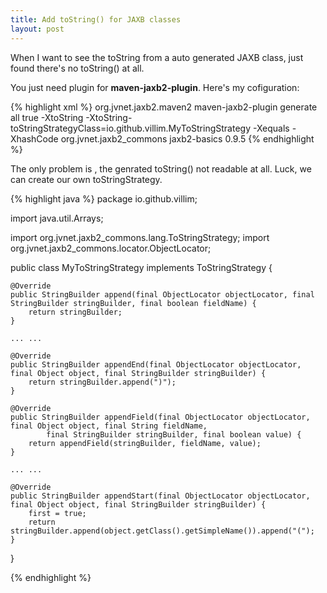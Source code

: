 ```yaml
---
title: Add toString() for JAXB classes
layout: post
---
```


When I want to see the toString from a auto generated JAXB class, just found there's no toString() at all.

You just need plugin for **maven-jaxb2-plugin**.
Here's my cofiguration:

{% highlight xml %}
    <build>
        <plugins>
            <plugin>
                <groupId>org.jvnet.jaxb2.maven2</groupId>
                <artifactId>maven-jaxb2-plugin</artifactId>
                <executions>
                    <execution>
                        <goals>
                            <goal>generate</goal>
                        </goals>
                    </execution>
                </executions>
                <configuration>
                    <accessExternalSchema>all</accessExternalSchema>
                    <extension>true</extension>
                    <args>
                        <arg>-XtoString</arg>
                        <arg>-XtoString-toStringStrategyClass=io.github.villim.MyToStringStrategy</arg>
                        <arg>-Xequals</arg>
                        <arg>-XhashCode</arg>
                    </args>
                    <plugins>
                        <plugin>
                            <groupId>org.jvnet.jaxb2_commons</groupId>
                            <artifactId>jaxb2-basics</artifactId>
                            <version>0.9.5</version>
                        </plugin>
                    </plugins>
                </configuration>
            </plugin>
        </plugins>
    </build>
{% endhighlight %}


The only problem is , the genrated toString() not readable at all. Luck, we can create our own toStringStrategy.
 
 
 
{% highlight java %}
 package io.github.villim;

import java.util.Arrays;

import org.jvnet.jaxb2_commons.lang.ToStringStrategy;
import org.jvnet.jaxb2_commons.locator.ObjectLocator;

public class MyToStringStrategy implements ToStringStrategy {

    @Override
    public StringBuilder append(final ObjectLocator objectLocator, final StringBuilder stringBuilder, final boolean fieldName) {
        return stringBuilder;
    }

   	... ...

    @Override
    public StringBuilder appendEnd(final ObjectLocator objectLocator, final Object object, final StringBuilder stringBuilder) {
        return stringBuilder.append(")");
    }

    @Override
    public StringBuilder appendField(final ObjectLocator objectLocator, final Object object, final String fieldName,
            final StringBuilder stringBuilder, final boolean value) {
        return appendField(stringBuilder, fieldName, value);
    }

    ... ...

    @Override
    public StringBuilder appendStart(final ObjectLocator objectLocator, final Object object, final StringBuilder stringBuilder) {
        first = true;
        return stringBuilder.append(object.getClass().getSimpleName()).append("(");
    }
}

{% endhighlight %}